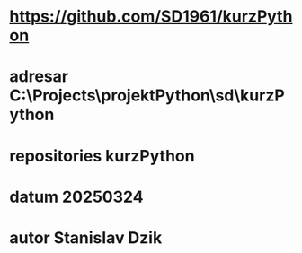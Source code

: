 # https://github.com/SD1961/kurzPython
# adresar C:\Projects\projektPython\sd\kurzPython
# repositories kurzPython
# datum 20250324
# autor Stanislav Dzik